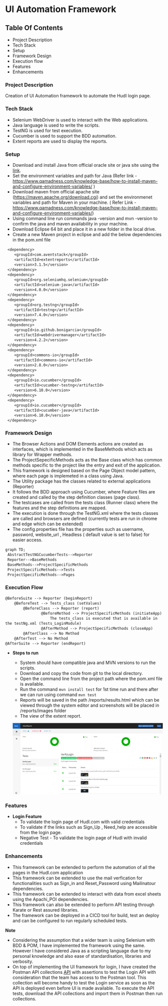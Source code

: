 # UI Automation Framework
## Table Of Contents
- Project Description
- Tech Stack
- Setup
- Framework Design
- Execution flow
- Features
- Enhancements

### Project Description
Creation of UI Automation framework to automate the Hudl login page.

### Tech Stack 
- Selenium WebDriver is used to interact with the Web applications.
- Java language is used to write the scripts.
- TestNG is used for test execution.
- Cucumber is used to support the BDD automation.
- Extent reports are used to display the reports.

### Setup
- Download and install Java from official oracle site or java site using the [link](https://www.oracle.com/uk/java/technologies/downloads/). 
- Set the environment variables and path for Java (Refer link - https://www.qamadness.com/knowledge-base/how-to-install-maven-and-configure-environment-variables/ )
- Download maven from official apache site (https://maven.apache.org/download.cgi) and set the environmenet variables and path for Maven in your machine. ( Refer Link - https://www.qamadness.com/knowledge-base/how-to-install-maven-and-configure-environment-variables/)
- Using command line run commands java -version and mvn -version to confirm the java and maven availability in your machine.
- Download Eclipse 64 bit and place it in a new folder in the local drive.
- Create a new Maven project in eclipse and add the below dependencies in the pom.xml file
```
 <dependency>
	<groupId>com.aventstack</groupId>
	<artifactId>extentreports</artifactId>
	<version>3.1.5</version>
 </dependency>
 <dependency>
	<groupId>org.seleniumhq.selenium</groupId>
	<artifactId>selenium-java</artifactId>
	<version>4.0.0</version>
 </dependency>
 <dependency>
 	<groupId>org.testng</groupId>
	<artifactId>testng</artifactId>
	<version>7.4.0</version>
 </dependency>
 <dependency>
 	<groupId>io.github.bonigarcia</groupId>
	<artifactId>webdrivermanager</artifactId>
	<version>4.2.2</version>
 </dependency>
 <dependency>
 	<groupId>commons-io</groupId>
	<artifactId>commons-io</artifactId>
	<version>2.8.0</version>
 </dependency>
 <dependency>
 	<groupId>io.cucumber</groupId>
	<artifactId>cucumber-testng</artifactId>
	<version>6.10.0</version>
 </dependency>
 <dependency>
 	<groupId>io.cucumber</groupId>
	<artifactId>cucumber-java</artifactId>
	<version>6.10.0</version>
 </dependency>
```

### Framework Design
- The Browser Actions and DOM Elements actions are created as interfaces, which is implemented in the BaseMethods which acts as library for Wrapper methods.
- The ProjectSepecificMethods acts as the Base class which has common methods specific to the project like the entry and exit of the application.
- This framework is designed based on the Page Object model pattern, where each page is implemeted in a class using Java.
- The Utility package has the classes related to external applications (Reporter)
- It follows the BDD approach using Cucumber, where Feature files are created and called by the step definition classes (page class).
- The testcases are called from the tests class (Runner class) where the features and the step definitions are mapped.
- The execution is done through the TestNG.xml where the tests classes are called and browsers are defined (currently tests are run in chrome and edge which can be extended)
- The config.properties file has the properties such as username, password, website_url , Headless ( default value is set to false) for easier access.
```mermaid
graph TD;
 AbstractTestNGCucumberTests-->Reporter
 Reporter-->BaseMethods
 BaseMethods-->ProjectSpecificMethods
 ProjectSpecificMethods-->Tests
 ProjectSpecificMethods-->Pages
```

### Execution Flow
```
@BeforeSuite --> Reporter (beginReport)
	@BeforeTest --> Tests_class (setValues)
		@BeforeClass --> Reporter (report)
				@BeforeMethod --> ProjectSpecificMethods (initiateApp)
					The tests_class is executed that is available in the testNg.xml (Tests_LoginModule)
				@AfterMethod --> ProjectSpecificMethods (closeApp)
		@AfterClass --> No Method
	@AfterTest --> No Method
@AfterSuite	--> Reporter (endReport)
```
- **Steps to run** 
  - System should have compatible java and MVN versions to run the scripts.
  - Download and copy the code from git to the local directory.
  - Open the command line from the project path where the pom.xml file is available.
  - Run the command `mvn install test` for 1st time run and there after we can run using command `mvn test`
  - Reports will be saved in the path <ProjectName>/reports/results.html which can be viewed through the system editor and screenshots will be placed in <ProjectName>/reports/images folder
  - The view of the extent report.
  
  ![Extent_Report](https://github.com/Priyanka201394/UI-AutomationFramework/blob/master/Extent_Report.PNG)

### Features
- **Login Feature**
	- To validate the login page of Hudl.com with valid credentials
	- To validate if the links such as Sign_Up , Need_help are accessible from the login page.
	- Negative Test - To validate the login page of Hudl with invalid credentials

### Enhancements
- This framework can be extended to perform the automation of all the pages in the Hudl.com application
- This framework can be extended to use the mail verfication for functionalities such as Sign_in and Reset_Password using Mailinatour dependencies.
- This framework can be extended to interact with data from excel sheets using the Apachi_POI dependencies.
- This framework can also be extended to perform API testing through Karate or Rest assured libraries.
- The framework can be deployed in a CICD tool for build, test an deploy and can be configured to run regularly scheduled tests.

**Note**
- Considering the assumption that a wider team is using Selenium with BDD & POM, I have implemented the framework using the same. However I have considered Java as a scripting language due to my personal knowledge and also ease of standardisation, libraries and verbosity.
- On top of implementing the UI framework for login, I have created the Postman API collections [API](https://github.com/Priyanka201394/UI-AutomationFramework/blob/master/API_Tests.postman_collection.json) with assertions to test the Login API with consideration that the team has access to the Postman tool. This collection will become handy to test the Login service as soon as the API is deployed even before UI is made available. To execute the API tests, download the API collections and import them in Postman then run collections. 
